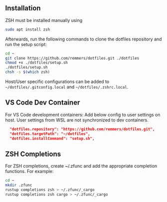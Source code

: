 Installation
------------

ZSH must be installed manually using
``` bash
sudo apt install zsh
```

Afterwards, run the following commands to clone the dotfiles repository and run the setup script:
``` bash
cd ~
git clone https://github.com/remmers/dotfiles.git ./dotfiles
chmod +x ./dotfiles/setup.sh
./dotfiles/setup.sh
chsh -s $(which zsh)
```

Host/User specific configurations can be added to `~/dotfiles/.gitconfig.local` and `~/dotfiles/.zshrc.local`.

VS Code Dev Container
------------


For VS Code development containers: Add below config to user settings on host. User settings from WSL are not synchronized to dev containers.

``` json
  "dotfiles.repository": "https://github.com/remmers/dotfiles.git",
  "dotfiles.targetPath": "~/dotfiles",
  "dotfiles.installCommand": "setup.sh",
```

ZSH Completions
------------
For ZSH completions, create ~/.zfunc and add the appropriate completion functions. For example:

``` bash
cd ~
mkdir .zfunc
rustup completions zsh > ~/.zfunc/_cargo 
rustup completions zsh cargo > ~/.zfunc/_cargo 
```
